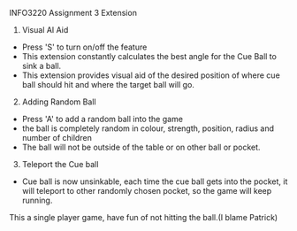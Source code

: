 INFO3220 Assignment 3 Extension

1. Visual AI Aid
  - Press 'S' to turn on/off the feature
  - This extension constantly calculates the best angle for the Cue Ball to sink a ball.
  - This extension provides visual aid of the desired position of where cue ball should hit and where the target ball will go.

2. Adding Random Ball
  - Press 'A' to add a random ball into the game
  - the ball is completely random in colour, strength, position, radius and number of children
  - The ball will not be outside of the table or on other ball or pocket.
3. Teleport the Cue ball
  - Cue ball is now unsinkable, each time the cue ball gets into the pocket, it will teleport to other randomly chosen pocket, so the game will keep running.

This a single player game, have fun of not hitting the ball.(I blame Patrick)
